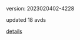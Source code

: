 version: 2023020402-4228

updated 18 avds

[details](https://github.com/0x74f917491bfa7ebfa379/ali_avd_db/blob/master/change_log/2023/02/04/02/4228.txt)